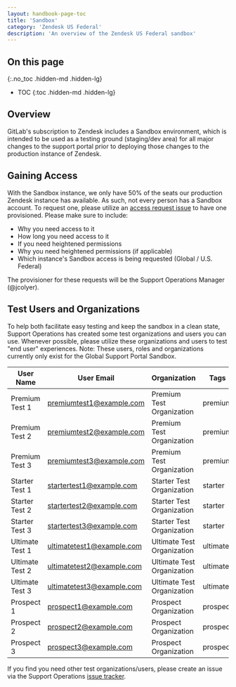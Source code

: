 ```yaml
---
layout: handbook-page-toc
title: 'Sandbox'
category: 'Zendesk US Federal'
description: 'An overview of the Zendesk US Federal sandbox'
---
```


## On this page
{:.no_toc .hidden-md .hidden-lg}

- TOC
{:toc .hidden-md .hidden-lg}

## Overview

GitLab's subscription to Zendesk includes a Sandbox environment, which is
intended to be used as a testing ground (staging/dev area) for all major changes
to the support portal prior to deploying those changes to the production
instance of Zendesk.

## Gaining Access

With the Sandbox instance, we only have 50% of the seats our production Zendesk
instance has available. As such, not every person has a Sandbox account. To
request one, please utilize an
[access request issue](https://gitlab.com/gitlab-com/team-member-epics/access-requests/-/issues/new)
to have one provisioned. Please make sure to include:

* Why you need access to it
* How long you need access to it
* If you need heightened permissions
* Why you need heightened permissions (if applicable)
* Which instance's Sandbox access is being requested (Global / U.S. Federal)

The provisioner for these requests will be the Support Operations Manager
(@jcolyer).

## Test Users and Organizations

To help both facilitate easy testing and keep the sandbox in a clean state,
Support Operations has created some test organizations and users you can use.
Whenever possible, please utilize these organizations and users to test "end
user" experiences.
Note: These users, roles and organizations currently only exist for the Global Support Portal Sandbox.

| User Name | User Email | Organization | Tags |
|-----------|------------|--------------|------|
| Premium Test 1 | premiumtest1@example.com | Premium Test Organization | premium |
| Premium Test 2 | premiumtest2@example.com | Premium Test Organization | premium |
| Premium Test 3 | premiumtest3@example.com | Premium Test Organization | premium |
| Starter Test 1 | startertest1@example.com | Starter Test Organization | starter |
| Starter Test 2 | startertest2@example.com | Starter Test Organization | starter |
| Starter Test 3 | startertest3@example.com | Starter Test Organization | starter |
| Ultimate Test 1 | ultimatetest1@example.com | Ultimate Test Organization | ultimate |
| Ultimate Test 2 | ultimatetest2@example.com | Ultimate Test Organization | ultimate |
| Ultimate Test 3 | ultimatetest3@example.com | Ultimate Test Organization | ultimate |
| Prospect 1 | prospect1@example.com | Prospect Organization | prospect |
| Prospect 2 | prospect2@example.com | Prospect Organization | prospect |
| Prospect 3 | prospect3@example.com | Prospect Organization | prospect |

If you find you need other test organizations/users, please create an issue via the
Support Operations
[issue tracker](https://gitlab.com/gitlab-com/support/support-ops/support-ops-project/-/issues/new?issuable_template=Support%20Ops%20Issue%20Template).
